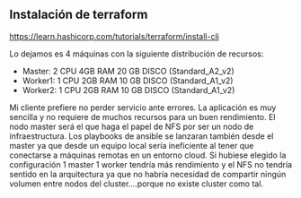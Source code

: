 ## Instalación de terraform
https://learn.hashicorp.com/tutorials/terraform/install-cli

Lo dejamos es 4 máquinas con la siguiente distribución de recursos:
- Master: 2 CPU 4GB RAM 20 GB DISCO (Standard_A2_v2)
- Worker1: 1 CPU 2GB RAM 10 GB DISCO (Standard_A1_v2)
- Worker2: 1 CPU 2GB RAM 10 GB DISCO (Standard_A1_v2)

Mi cliente prefiere no perder servicio ante errores. La aplicación es muy sencilla y no requiere de muchos recursos para un buen rendimiento. El nodo master será el que haga el papel de NFS por ser un nodo de infraestructura. Los playbooks de ansible se lanzaran también desde el master ya que desde un equipo local sería ineficiente al tener que conectarse a máquinas remotas en un entorno cloud.
Si hubiese elegido la configuración 1 master 1 worker tendría más rendimiento y el NFS no tendría sentido en la arquitectura ya que no habría necesidad de compartir ningún volumen entre nodos del cluster....porque no existe cluster como tal.
